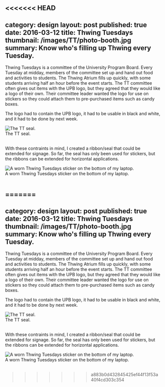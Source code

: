 <<<<<<< HEAD
---
category: design
layout: post
published: true
date: 2016-03-12
title: Thwing Tuesdays
thumbnail: /images/TT/photo-booth.jpg
summary: Know who's filling up Thwing every Tuesday.
---
Thwing Tuesdays is a committee of the University Program Board. Every Tuesday at midday, members of the committee set up and hand out food and activities to students. The Thwing Atrium fills up quickly, with some students arriving half an hour before the event starts. The TT committee often gives out items with the UPB logo, but they agreed that they would like a logo of their own. Their committee leader wanted the logo for use on stickers so they could attach them to pre-purchased items such as candy boxes. 

The logo had to contain the UPB logo, it had to be usable in black and white, and it had to be done by next week.

<div class = "post-image">
<img alt ="The TT seal." src= "/images/TT/Thwing_tuesdays.png"/> <br/>
The TT seal. </a>
</div>
<br/>

With these contraints in mind, I created a ribbon/seal that could be extended for signage. So far, the seal has only been used for stickers, but the ribbons can be extended for horizontal applications. 

<div class = "post-image">
<img alt ="A worn Thwing Tuesdays sticker on the bottom of my laptop." src= "/images/TT/laptop.jpg"/> <br/>
A worn Thwing Tuesdays sticker on the bottom of my laptop. </a>
</div>
<br/>




=======
---
category: design
layout: post
published: true
date: 2016-03-12
title: Thwing Tuesdays
thumbnail: /images/TT/photo-booth.jpg
summary: Know who's filling up Thwing every Tuesday.
---
Thwing Tuesdays is a committee of the University Program Board. Every Tuesday at midday, members of the committee set up and hand out food and activities to students. The Thwing Atrium fills up quickly, with some students arriving half an hour before the event starts. The TT committee often gives out items with the UPB logo, but they agreed that they would like a logo of their own. Their committee leader wanted the logo for use on stickers so they could attach them to pre-purchased items such as candy boxes. 

The logo had to contain the UPB logo, it had to be usable in black and white, and it had to be done by next week.

<div class = "post-image">
<img alt ="The TT seal." src= "/images/TT/Thwing_tuesdays.png"/> <br/>
The TT seal. </a>
</div>
<br/>

With these contraints in mind, I created a ribbon/seal that could be extended for signage. So far, the seal has only been used for stickers, but the ribbons can be extended for horizontal applications. 

<div class = "post-image">
<img alt ="A worn Thwing Tuesdays sticker on the bottom of my laptop." src= "/images/TT/laptop.jpg"/> <br/>
A worn Thwing Tuesdays sticker on the bottom of my laptop. </a>
</div>
<br/>




>>>>>>> a883b0d432845425ef44f13f53a40f4cd303c354

